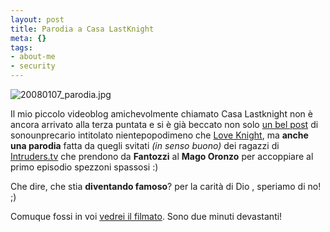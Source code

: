 ```yaml
--- 
layout: post
title: Parodia a Casa LastKnight
meta: {}
tags: 
- about-me
- security
---
```

<img src='http://www.lastknight.com/download//20080107_parodia.jpg' alt='20080107_parodia.jpg' />
  
Il mio piccolo videoblog amichevolmente chiamato Casa Lastknight non è ancora arrivato alla terza puntata e si è già beccato non solo [un bel post][1] di sonounprecario intitolato nientepopodimeno che [Love Knight][1], ma **anche una parodia** fatta da quegli svitati *(in senso buono)* dei ragazzi di [Intruders.tv][2] che prendono da **Fantozzi** al **Mago Oronzo** per accoppiare al primo episodio spezzoni spassosi :)  
  
Che dire, che stia **diventando famoso**? per la carità di Dio , speriamo di no! ;)  
  
Comuque fossi in voi [vedrei il filmato][2]. Sono due minuti devastanti! 
  
<object width="535" height="400"><param name="movie" value="http://www.youtube.com/v/0X6D7u_W1bE&rel=1"></param><param name="wmode" value="transparent"></param><embed src="http://www.youtube.com/v/0X6D7u_W1bE&rel=1" type="application/x-shockwave-flash" wmode="transparent" width="535" height="400"></embed></object>

[1]: http://blogaprogetto.wordpress.com/2008/02/06/love-knight/
[2]: http://it.intruders.tv/Weblob-07-02-2008_a58.html 

